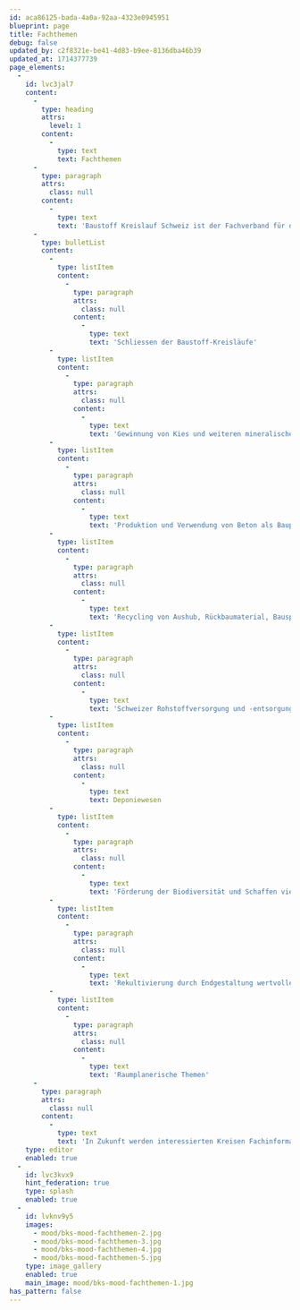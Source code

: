 ```yaml
---
id: aca86125-bada-4a0a-92aa-4323e0945951
blueprint: page
title: Fachthemen
debug: false
updated_by: c2f8321e-be41-4d83-b9ee-8136dba46b39
updated_at: 1714377739
page_elements:
  -
    id: lvc3jal7
    content:
      -
        type: heading
        attrs:
          level: 1
        content:
          -
            type: text
            text: Fachthemen
      -
        type: paragraph
        attrs:
          class: null
        content:
          -
            type: text
            text: 'Baustoff Kreislauf Schweiz ist der Fachverband für die folgenden Themen:'
      -
        type: bulletList
        content:
          -
            type: listItem
            content:
              -
                type: paragraph
                attrs:
                  class: null
                content:
                  -
                    type: text
                    text: 'Schliessen der Baustoff-Kreisläufe'
          -
            type: listItem
            content:
              -
                type: paragraph
                attrs:
                  class: null
                content:
                  -
                    type: text
                    text: 'Gewinnung von Kies und weiteren mineralischen Rohstoffen'
          -
            type: listItem
            content:
              -
                type: paragraph
                attrs:
                  class: null
                content:
                  -
                    type: text
                    text: 'Produktion und Verwendung von Beton als Bauprodukt (Primärbeton & Recyclingbeton)'
          -
            type: listItem
            content:
              -
                type: paragraph
                attrs:
                  class: null
                content:
                  -
                    type: text
                    text: 'Recycling von Aushub, Rückbaumaterial, Bausperrgut, Gewerbeabfall oder Altholz'
          -
            type: listItem
            content:
              -
                type: paragraph
                attrs:
                  class: null
                content:
                  -
                    type: text
                    text: 'Schweizer Rohstoffversorgung und -entsorgung inkl. Sanieren von Altlasten'
          -
            type: listItem
            content:
              -
                type: paragraph
                attrs:
                  class: null
                content:
                  -
                    type: text
                    text: Deponiewesen
          -
            type: listItem
            content:
              -
                type: paragraph
                attrs:
                  class: null
                content:
                  -
                    type: text
                    text: 'Förderung der Biodiversität und Schaffen vielseitiger Lebensräume'
          -
            type: listItem
            content:
              -
                type: paragraph
                attrs:
                  class: null
                content:
                  -
                    type: text
                    text: 'Rekultivierung durch Endgestaltung wertvoller Naturflächen'
          -
            type: listItem
            content:
              -
                type: paragraph
                attrs:
                  class: null
                content:
                  -
                    type: text
                    text: 'Raumplanerische Themen'
      -
        type: paragraph
        attrs:
          class: null
        content:
          -
            type: text
            text: 'In Zukunft werden interessierten Kreisen Fachinformationen zu diesen Themen zur Verfügung gestellt.'
    type: editor
    enabled: true
  -
    id: lvc3kvx9
    hint_federation: true
    type: splash
    enabled: true
  -
    id: lvknv9y5
    images:
      - mood/bks-mood-fachthemen-2.jpg
      - mood/bks-mood-fachthemen-3.jpg
      - mood/bks-mood-fachthemen-4.jpg
      - mood/bks-mood-fachthemen-5.jpg
    type: image_gallery
    enabled: true
    main_image: mood/bks-mood-fachthemen-1.jpg
has_pattern: false
---
```


